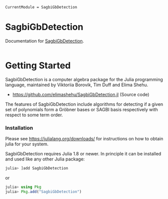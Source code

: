 ```@meta
CurrentModule = SagbiGbDetection
```

# SagbiGbDetection

Documentation for [SagbiGbDetection](https://github.com/elimashehu/SagbiGbDetection.jl).

```@index
```


# Getting Started

SagbiGbDetection is a computer algebra package for the Julia programming 
language, maintained by Viktoriia Borovik, Tim Duff and Elima Shehu.

- <https://github.com/elimashehu/SagbiGbDetection.jl> (Source code)

The features of SagbiGbDetection include algorithms for detecting if
a given set of polynomials form a Gröbner bases or SAGBI basis respectively
with respect to some term order.


### Installation

Please see <https://julialang.org/downloads/> 
for instructions on how to obtain julia for your system.

SagbiGbDetection requires Julia 1.8 or newer. In principle it can be installed and used
like any other Julia package:

```julia
julia> ]add SagbiGbDetection
```

or

```julia
julia> using Pkg
julia> Pkg.add("SagbiGbDetection")
```